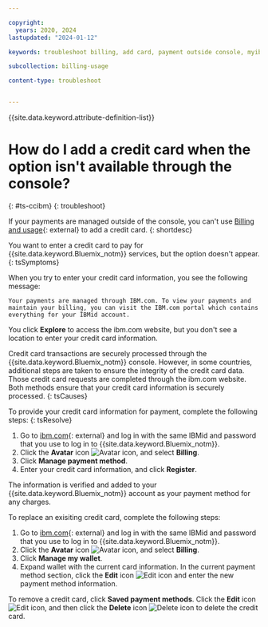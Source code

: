 ```yaml
---

copyright:
  years: 2020, 2024
lastupdated: "2024-01-12"

keywords: troubleshoot billing, add card, payment outside console, myibm.com/billing, manage payment

subcollection: billing-usage

content-type: troubleshoot


---
```


{{site.data.keyword.attribute-definition-list}}

# How do I add a credit card when the option isn't available through the console?
{: #ts-ccibm}
{: troubleshoot}

If your payments are managed outside of the console, you can't use [Billing and usage](/billing){: external} to add a credit card.
{: shortdesc}

You want to enter a credit card to pay for {{site.data.keyword.Bluemix_notm}} services, but the option doesn't appear.
{: tsSymptoms}

When you try to enter your credit card information, you see the following message:

`Your payments are managed through IBM.com. To view your payments and maintain your billing, you can visit the IBM.com portal which contains everything for your IBMid account.`

You click **Explore** to access the ibm.com website, but you don't see a location to enter your credit card information.

Credit card transactions are securely processed through the {{site.data.keyword.Bluemix_notm}} console. However, in some countries, additional steps are taken to ensure the integrity of the credit card data. Those credit card requests are completed through the ibm.com website. Both methods ensure that your credit card information is securely processed.
{: tsCauses}

To provide your credit card information for payment, complete the following steps:
{: tsResolve}

1. Go to [ibm.com](http://www.ibm.com){: external} and log in with the same IBMid and password that you use to log in to {{site.data.keyword.Bluemix_notm}}.
1. Click the **Avatar** icon ![Avatar icon](../icons/i-avatar-icon.svg "Avatar"), and select **Billing**.
1. Click **Manage payment method**.
1. Enter your credit card information, and click **Register**.

The information is verified and added to your {{site.data.keyword.Bluemix_notm}} account as your payment method for any charges.

To replace an exisiting credit card, complete the following steps:
1. Go to [ibm.com](http://www.ibm.com){: external} and log in with the same IBMid and password that you use to log in to {{site.data.keyword.Bluemix_notm}}.
1. Click the **Avatar** icon ![Avatar icon](../icons/i-avatar-icon.svg "Avatar"), and select **Billing**.
1. Click **Manage my wallet**.
1. Expand wallet with the current card information. In the current payment method section, click the **Edit** icon ![Edit icon](../icons/edit-tagging.svg "Edit") and enter the new payment method information.

 To remove a credit card, click **Saved payment methods**. Click the **Edit** icon ![Edit icon](../icons/edit-tagging.svg "Edit"), and then click the **Delete** icon ![Delete icon](../icons/icon_trash.svg "Delete") to delete the credit card.

